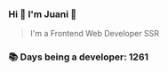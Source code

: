 ### Hi 👋 I&#39;m Juani 🦁

> I&#39;m a Frontend Web Developer SSR

### 📚 Days being a developer: 1261
